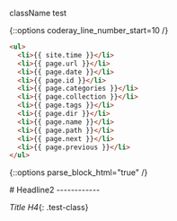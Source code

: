 className test


{::options coderay_line_number_start=10 /}
```html
<ul>
  <li>{{ site.time }}</li>
  <li>{{ page.url }}</li>
  <li>{{ page.date }}</li>
  <li>{{ page.id }}</li>
  <li>{{ page.categories }}</li>
  <li>{{ page.collection }}</li>
  <li>{{ page.tags }}</li>
  <li>{{ page.dir }}</li>
  <li>{{ page.name }}</li>
  <li>{{ page.path }}</li>
  <li>{{ page.next }}</li>
  <li>{{ page.previous }}</li>
</ul>
```

{::options parse_block_html="true" /}
<div>
# Headline2
------------
</div>

<label><span>*Title H4*</span>{: .test-class}</label>